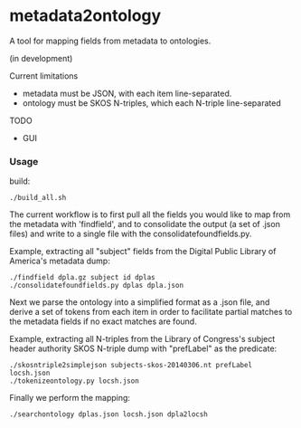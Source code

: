 metadata2ontology
============

A tool for mapping fields from metadata to ontologies.

(in development)

Current limitations
- metadata must be JSON, with each item line-separated.
- ontology must be SKOS N-triples, which each N-triple line-separated

TODO
- GUI

<h3>Usage</h3>

build: 
```
./build_all.sh
```

The current workflow is to first pull all the fields you would like to map from
the metadata with 'findfield', and to consolidate the output (a set of .json 
files) and write to a single file with the consolidatefoundfields.py.

Example, extracting all "subject" fields from the Digital Public Library of 
America's metadata dump:
```
./findfield dpla.gz subject id dplas
./consolidatefoundfields.py dplas dpla.json
```

Next we parse the ontology into a simplified format as a .json file, and derive
a set of tokens from each item in order to facilitate partial matches to the 
metadata fields if no exact matches are found.

Example, extracting all N-triples from the Library of Congress's subject 
header authority SKOS N-triple dump with "prefLabel" as the predicate:
```
./skosntriple2simplejson subjects-skos-20140306.nt prefLabel locsh.json
./tokenizeontology.py locsh.json
```

Finally we perform the mapping:

```
./searchontology dplas.json locsh.json dpla2locsh
```

